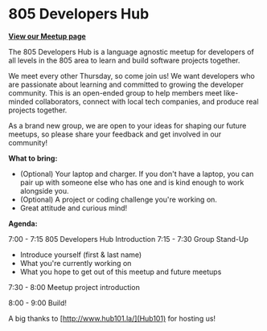 # 805 Developers Hub

**[View our Meetup page](https://www.meetup.com/LearnToCodeLA/events/235361705/)**

The 805 Developers Hub is a language agnostic meetup for developers of all levels in the 805 area to learn and build software projects together.

We meet every other Thursday, so come join us! We want developers who are passionate about learning and committed to growing the developer community. This is an open-ended group to help members meet like-minded collaborators, connect with local tech companies, and produce real projects together. 

As a brand new group, we are open to your ideas for shaping our future meetups, so please share your feedback and get involved in our community!

**What to bring:**

* (Optional) Your laptop and charger. If you don't have a laptop, you can pair up with someone else who has one and is kind enough to work alongside you.
* (Optional) A project or coding challenge you're working on. 
* Great attitude and curious mind!

**Agenda:**

7:00 - 7:15   805 Developers Hub Introduction
7:15 - 7:30   Group Stand-Up

* Introduce yourself (first & last name)
* What you're currently working on 
* What you hope to get out of this meetup and future meetups

7:30 - 8:00   Meetup project introduction

8:00 - 9:00  Build!

A big thanks to [http://www.hub101.la/](Hub101) for hosting us!
